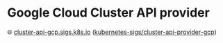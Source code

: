 # Google Cloud Cluster API provider

🌐 [cluster-api-gcp.sigs.k8s.io](https://cluster-api-gcp.sigs.k8s.io) ([kubernetes-sigs/cluster-api-provider-gcp](https://github.com/kubernetes-sigs/cluster-api-provider-gcp))
